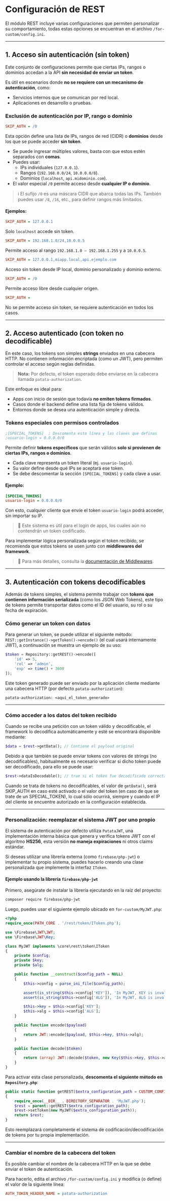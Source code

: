 # Configuración de REST

El módulo REST incluye varias configuraciones que permiten personalizar su comportamiento, todas estas opciones se encuentran en el archivo `/for-custom/config.ini`.

---

## 1. Acceso sin autenticación (sin token)

Este conjunto de configuraciones permite que ciertas IPs, rangos o dominios accedan a la API **sin necesidad de enviar un token**.

Es útil en escenarios donde **no se requiere con un mecanismo de autenticación**, como:

- Servicios internos que se comunican por red local.
- Aplicaciones en desarrollo o pruebas.

### Exclusión de autenticación por IP, rango o dominio

```ini
SKIP_AUTH = /0
```

Esta opción define una lista de IPs, rangos de red (CIDR) o **dominios** desde los que se puede acceder **sin token**.

- Se puede ingresar múltiples valores, basta con que estos estén separados con **comas**.
- Puedes usar:
  - IPs individuales (`127.0.0.1`).
  - Rangos (`192.168.0.0/24`, `10.0.0.0/8`).
  - Dominios (`localhost`, `api.midominio.com`).
- El valor especial `/0` permite acceso desde **cualquier IP o dominio**.

> ℹ️ El sufijo `/0` es una máscara CIDR que abarca todas las IPs. También puedes usar `/8`, `/16`, etc., para definir rangos más limitados.

#### Ejemplos:

```ini
SKIP_AUTH = 127.0.0.1
```
Solo `localhost` accede sin token.

```ini
SKIP_AUTH = 192.168.1.0/24,10.0.0.5
```
Permite acceso al rango `192.168.1.0 – 192.168.1.255` y a `10.0.0.5`.

```ini
SKIP_AUTH = 127.0.0.1,miapp.local,api.ejemplo.com
```
Acceso sin token desde IP local, dominio personalizado y dominio externo.

```ini
SKIP_AUTH = /0
```
Permite acceso libre desde cualquier origen.

```ini
SKIP_AUTH =
```
No se permite acceso sin token, se requiere autenticación en todos los casos.

---

## 2. Acceso autenticado (con token no decodificable)

En este caso, los tokens son simples **strings** enviados en una cabecera HTTP. No contienen información encriptada (como un JWT), pero permiten controlar el acceso según reglas definidas.

> **Nota:** Por defecto, el token esperado debe enviarse en la cabecera llamada `patata-authorization`.



Este enfoque es ideal para:

- Apps con inicio de sesión que todavía **no emiten tokens firmados**.
- Casos donde el backend define una lista fija de tokens válidos.
- Entornos donde se desea una autenticación simple y directa.

### Tokens especiales con permisos controlados

```ini
;[SPECIAL_TOKENS]  ; Descomenta esta línea y las claves que definas
;usuario-login = 0.0.0.0/0
```

Permite definir **tokens específicos** que serán válidos **solo si provienen de ciertas IPs, rangos o dominios**.

- Cada clave representa un token literal (ej. `usuario-login`).
- Su valor define desde qué IPs se aceptará ese token.
- Se debe descomentar la sección `[SPECIAL_TOKENS]` y cada clave a usar.

#### Ejemplo:

```ini
[SPECIAL_TOKENS]
usuario-login = 0.0.0.0/0
```

Con esto, cualquier cliente que envíe el token `usuario-login` podrá acceder, sin importar su IP.

> 🧠 Este sistema es útil para el login de apps, los cuales aún no contendrán un token codificado.

Para implementar lógica personalizada según el token recibido, se recomienda que estos tokens se usen junto con **middlewares del framework**.

> 📘 Para más detalles, consulta la [documentación de Middlewares](middlewares.md).

---

## 3. Autenticación con tokens decodificables

Además de tokens simples, el sistema permite trabajar con **tokens que contienen información serializada** (como los JSON Web Tokens), este tipo de tokens permite transportar datos como el ID del usuario, su rol o su fecha de expiración.

### Cómo generar un token con datos

Para generar un token, se puede utilizar el siguiente método: `REST::getInstance()->getToken()->encode()` (el cual usará internamente JWT), a continuación se muestra un ejemplo de su uso:

```php
$token = Repository::getREST()->encode([
    'id' => 5,
    'rol' => 'admin',
    'exp' => time() + 3600
]);
```

Este token generado puede ser enviado por la aplicación cliente mediante una cabecera HTTP (por defecto `patata-authorization`):

```
patata-authorization: <aquí_el_token_generado>
```

---

### Cómo acceder a los datos del token recibido

Cuando se recibe una petición con un token válido y decodificable, el framework lo decodifica automáticamente y esté se encontrará disponible mediante:

```php
$data = $rest->getData(); // Contiene el payload original
```

Debido a que también se puede enviar tokens con valores de strings (no decodificables), habitualmente es necesario verificar si dicho token puede ser decodificado, para ello se puede usar:

```php
$rest->dataIsDecodable(); // true si el token fue decodificado correctamente
```

Cuando se trata de tokens no decodificables, el valor de `getData()`, será SKIP_AUTH en caso esté activado o el valor del token (en caso de que se trate de un SPECIAL_TOKEN), lo cual sólo ocurrirá, siempre y cuando el IP del cliente se encuentre autorizado en la configuración establecida.

---

### Personalización: reemplazar el sistema JWT por uno propio

El sistema de autenticación por defecto utiliza `PatataJWT`, una implementación interna básica que genera y verifica tokens JWT con el algoritmo **HS256**, esta versión **no maneja expiraciones** ni otros claims estándar.

Si deseas utilizar una librería externa (como `firebase/php-jwt`) o implementar tu propio sistema, puedes hacerlo creando una clase personalizada que implemente la interfaz `IToken`.

#### Ejemplo usando la librería `firebase/php-jwt`

Primero, asegúrate de instalar la librería ejecutando en la raíz del proyecto:

```bash
composer require firebase/php-jwt
```

Luego, puedes usar el siguiente ejemplo ubicado en `for-custom/MyJWT.php`:

```php
<?php
require_once(PATH_CORE . '/rest/token/IToken.php');

use \Firebase\JWT\JWT;
use \Firebase\JWT\Key;

class MyJWT implements \core\rest\token\IToken
{
    private $config;
    private $key;
    private $alg;

    public function __construct($config_path = NULL)
    {
        $this->config = parse_ini_file($config_path);

        assert(is_string($this->config['KEY']), 'In MyJWT, KEY is invalid');
        assert(is_string($this->config['ALG']), 'In MyJWT, ALG is invalid');

        $this->key = $this->config['KEY'];
        $this->alg = $this->config['ALG'];
    }

    public function encode($payload)
    {
        return JWT::encode($payload, $this->key, $this->alg);
    }

    public function decode($token)
    {
        return (array) JWT::decode($token, new Key($this->key, $this->alg));
    }
}
```

Para activar esta clase personalizada, **descomenta el siguiente método en `Repository.php`**:

```php
public static function getREST($extra_configuration_path = CUSTOM_CONFIG_PATH)
{
    require_once(__DIR__ . DIRECTORY_SEPARATOR . 'MyJWT.php');
    $rest = parent::getREST($extra_configuration_path);
    $rest->setToken(new MyJWT($extra_configuration_path));
    return $rest;
}
```

Esto reemplazará completamente el sistema de codificación/decodificación de tokens por tu propia implementación.

---

### Cambiar el nombre de la cabecera del token

Es posible cambiar el nombre de la cabecera HTTP en la que se debe enviar el token de autenticación.

Para hacerlo, edita el archivo `/for-custom/config.ini` y modifica (o define) el valor de la siguiente línea:

```ini
AUTH_TOKEN_HEADER_NAME = patata-authorization
```

